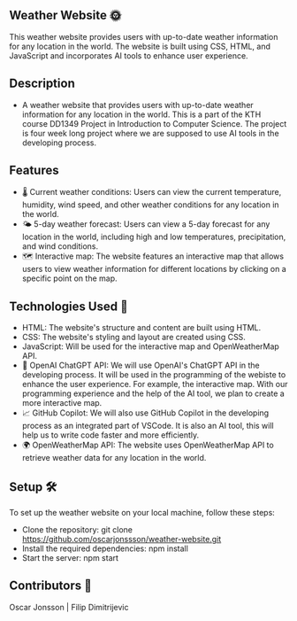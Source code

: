 ## Weather Website 🌞
This weather website provides users with up-to-date weather information for any location in the world. The website is built using CSS, HTML, and JavaScript and incorporates AI tools to enhance user experience.

## Description
* A weather website that provides users with up-to-date weather information for any location in the world. This is a part of the KTH course DD1349 Project in Introduction to Computer Science. The project is four week long project where we are supposed to use AI tools in the developing process. 

## Features
* 🌡️ Current weather conditions: Users can view the current temperature, humidity, wind speed, and other weather conditions for any location in the world.
* 🌤️ 5-day weather forecast: Users can view a 5-day forecast for any location in the world, including high and low temperatures, precipitation, and wind conditions.
* 🗺️ Interactive map: The website features an interactive map that allows users to view weather information for different locations by clicking on a specific point on the map.

## Technologies Used 🚀
* HTML: The website's structure and content are built using HTML.
* CSS: The website's styling and layout are created using CSS.
* JavaScript: Will be used for the interactive map and OpenWeatherMap API.
* 💬 OpenAI ChatGPT API: We will use OpenAI's ChatGPT API in the developing process. It will be used in the programming of the webiste to enhance the user experience. For example, the interactive map. With our programming experience and the help of the AI tool, we plan to create a more interactive map.
* 📈 GitHub Copilot: We will also use GitHub Copilot in the developing process as an integrated part of VSCode. It is also an AI tool, this will help us to write code faster and more efficiently.
* 🌍 OpenWeatherMap API: The website uses OpenWeatherMap API to retrieve weather data for any location in the world.

## Setup 🛠️
To set up the weather website on your local machine, follow these steps:

* Clone the repository: git clone https://github.com/oscarjonssson/weather-website.git
* Install the required dependencies: npm install
* Start the server: npm start

## Contributors 🤝
Oscar Jonsson | Filip Dimitrijevic